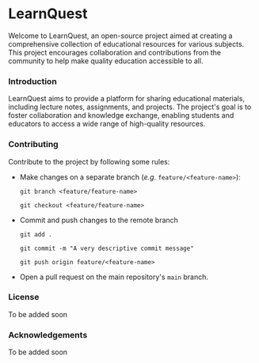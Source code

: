 # LearnQuest
Welcome to LearnQuest, an open-source project aimed at creating a comprehensive collection of educational resources for various subjects. This project encourages collaboration and contributions from the community to help make quality education accessible to all.

### Introduction
LearnQuest aims to provide a platform for sharing educational materials, including lecture notes, assignments, and projects. The project's goal is to foster collaboration and knowledge exchange, enabling students and educators to access a wide range of high-quality resources.

### Contributing
Contribute to the project by following some rules: 
- Make changes on a separate branch (*e.g.* `feature/<feature-name>`): 
    ```
    git branch <feature/feature-name>
    ```
    ```
    git checkout <feature/feature-name>
    ```
- Commit and push changes to the remote branch
    ```
    git add .
    ```
    ```
    git commit -m "A very descriptive commit message"
    ```
    ```
    git push origin feature/<feature-name>
    ```
- Open a pull request on the main repository's `main` branch.

### License 
To be added soon

### Acknowledgements
To be added soon